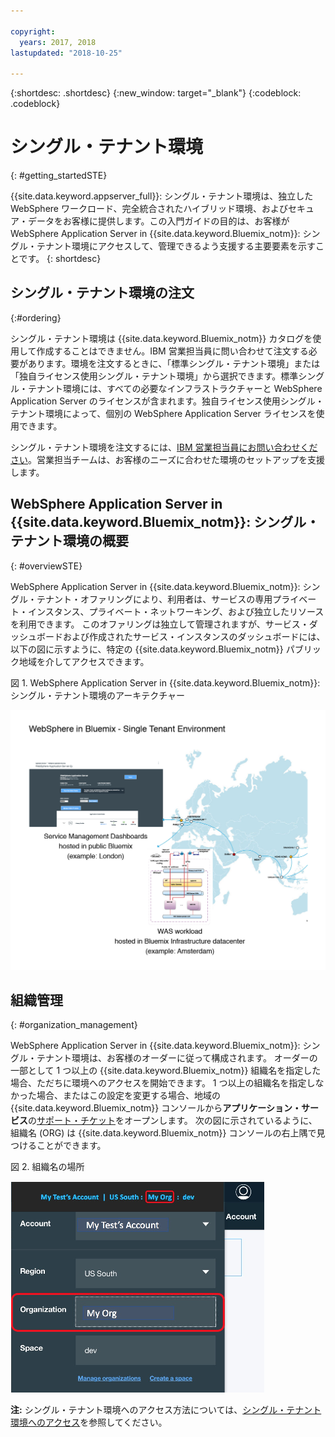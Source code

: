 ```yaml
---

copyright:
  years: 2017, 2018
lastupdated: "2018-10-25"

---
```


{:shortdesc: .shortdesc}
{:new_window: target="_blank"}
{:codeblock: .codeblock}

# シングル・テナント環境
{: #getting_startedSTE}

{{site.data.keyword.appserver_full}}: シングル・テナント環境は、独立した WebSphere ワークロード、完全統合されたハイブリッド環境、およびセキュア・データをお客様に提供します。この入門ガイドの目的は、お客様が WebSphere Application Server in {{site.data.keyword.Bluemix_notm}}: シングル・テナント環境にアクセスして、管理できるよう支援する主要要素を示すことです。
{: shortdesc}

## シングル・テナント環境の注文
{:#ordering}

シングル・テナント環境は {{site.data.keyword.Bluemix_notm}} カタログを使用して作成することはできません。IBM 営業担当員に問い合わせて注文する必要があります。環境を注文するときに、「標準シングル・テナント環境」または「独自ライセンス使用シングル・テナント環境」から選択できます。標準シングル・テナント環境には、すべての必要なインフラストラクチャーと WebSphere Application Server のライセンスが含まれます。独自ライセンス使用シングル・テナント環境によって、個別の WebSphere Application Server ライセンスを使用できます。

シングル・テナント環境を注文するには、[IBM 営業担当員にお問い合わせください](reportingIssues.html#contacting-sales)。営業担当チームは、お客様のニーズに合わせた環境のセットアップを支援します。

## WebSphere Application Server in {{site.data.keyword.Bluemix_notm}}: シングル・テナント環境の概要
{: #overviewSTE}

WebSphere Application Server in {{site.data.keyword.Bluemix_notm}}: シングル・テナント・オファリングにより、利用者は、サービスの専用プライベート・インスタンス、プライベート・ネットワーキング、および独立したリソースを利用できます。 このオファリングは独立して管理されますが、サービス・ダッシュボードおよび作成されたサービス・インスタンスのダッシュボードには、以下の図に示すように、特定の {{site.data.keyword.Bluemix_notm}} パブリック地域を介してアクセスできます。

図 1. WebSphere Application Server in {{site.data.keyword.Bluemix_notm}}: シングル・テナント環境のアーキテクチャー

![図 1. シングル・テナント環境のアーキテクチャー](images/WASaaS.png)


## 組織管理
{: #organization_management}

WebSphere Application Server in {{site.data.keyword.Bluemix_notm}}: シングル・テナント環境は、お客様のオーダーに従って構成されます。 オーダーの一部として 1 つ以上の {{site.data.keyword.Bluemix_notm}} 組織名を指定した場合、ただちに環境へのアクセスを開始できます。 1 つ以上の組織名を指定しなかった場合、またはこの設定を変更する場合、地域の {{site.data.keyword.Bluemix_notm}} コンソールから**アプリケーション・サービス**の[サポート・チケット](reportingIssues.html#reporting_issues)をオープンします。 次の図に示されているように、組織名 (ORG) は {{site.data.keyword.Bluemix_notm}} コンソールの右上隅で見つけることができます。

図 2. 組織名の場所

![図 2. ORG 名の場所](images/myORG.png)


**注:** シングル・テナント環境へのアクセス方法については、[シングル・テナント環境へのアクセス](singleTenantAccess.html#singleTenantEnvironment)を参照してください。
